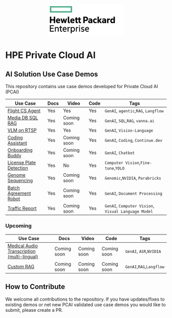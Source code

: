 <div align=center>
<img src="https://raw.githubusercontent.com/hpe-design/logos/master/Requirements/color-logo.png" alt="HPE Logo" height="100"/>
</div>

# HPE Private Cloud AI

##  AI Solution Use Case Demos

This repository contains use case demos developed for Private Cloud AI (PCAI)

| Use Case                                                      | Docs          | Video         | Code          | Tags                                      |
| --------------------------------------------------------------|---------------|---------------|---------------|-------------------------------------------|
| [Flight CS Agent](flight-customer-service-agent)              | Yes           | Yes           | Yes           |`GenAI`, `agentic`,`RAG`, `Langflow`       |
| [Media DB SQL RAG](media-database-sql-rag)                    | Yes           | Coming soon   | Yes           |`GenAI`, `SQL`,`RAG`, `vanna.ai`           |
| [VLM on RTSP](live-stream-frame-analytics)                    | Yes           | Yes           | Yes           |`GenAI`, `Vision-Language`                 |
| [Coding Assistant](coding-assistant)                          | Yes           | Coming soon   | Yes           |`GenAI`, `Coding`, `Continue.dev`          |
| [Onboarding Buddy](onboarding-buddy)                          | Yes           | Coming soon   | Yes           |`GenAI`, `Chatbot`                         |
| [License Plate Detection](license-plate-number-detection)     | Yes           | No            | Yes           |`Computer Vision`,`Fine-tune`,`YOLO`       |
| [Genome Sequencing](genome-sequencing)                        | Yes           | Coming soon   | Yes           |`Genomic`,`NVIDIA`, `Parabricks`           |
| [Batch Agreement Robot](batch-agreement-robot)                | Yes           | Coming soon   | Yes           |`GenAI`, `Document Processing`             |
| [Traffic Report](traffic-report)               | Yes           | Coming soon   | Yes           |`GenAI`, `Computer Vision`, `Visual Language Model`             |

### Upcoming

| Use Case                                                      | Docs          | Video         | Code          | Tags                                      |
| --------------------------------------------------------------|---------------|---------------|---------------|-------------------------------------------|
| [Medical Audio Transcription (multi-lingual)]()               | Coming soon   | Coming soon   | Coming soon   |`GenAI`, `ASR`,`NVIDIA`                    |
| [Custom RAG]()                                                | Coming soon   | Coming soon   | Coming soon   |`GenAI`,`RAG`,`Langflow`                   |

## How to Contribute

We welcome all contributions to the repository. If you have updates/fixes to existing demos or net new PCAI validated use case demos you would like to submit, please create a PR.
